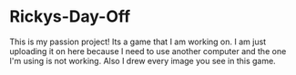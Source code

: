 # Rickys-Day-Off
This is my passion project! Its a game that I am working on. I am just uploading it on here because I need to use another computer and the one I'm using is not working. Also I drew every image you see in this game.
